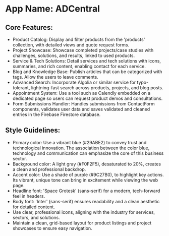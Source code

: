 # **App Name**: ADCentral

## Core Features:

- Product Catalog: Display and filter products from the 'products' collection, with detailed views and quote request forms.
- Project Showcase: Showcase completed projects/case studies with challenges, solutions, and results, linked to used products.
- Service & Tech Solutions: Detail services and tech solutions with icons, summaries, and rich content, enabling contact for each service.
- Blog and Knowledge Base: Publish articles that can be categorized with tags. Allow the users to leave comments.
- Advanced Search: Incorporate Algolia or similar service for typo-tolerant, lightning-fast search across products, projects, and blog posts.
- Appointment System: Use a tool such as Calendly embedded on a dedicated page so users can request product demos and consultations.
- Form Submissions Handler: Handles submissions from ContactForm components, validates user data and saves validated and cleaned entries in the Firebase Firestore database.

## Style Guidelines:

- Primary color: Use a vibrant blue (#29ABE2) to convey trust and technological innovation. The association between the color blue, technology and communication can emphasize the core of this business sector.
- Background color: A light gray (#F0F2F5), desaturated to 20%, creates a clean and professional backdrop.
- Accent color: Use a shade of purple (#9C27B0), to highlight key actions. Its vibrant, unique tone can bring in excitement while viewing the web page.
- Headline font: 'Space Grotesk' (sans-serif) for a modern, tech-forward feel in headers.
- Body font: 'Inter' (sans-serif) ensures readability and a clean aesthetic for detailed content. 
- Use clear, professional icons, aligning with the industry for services, sectors, and solutions.
- Maintain a clean, grid-based layout for product listings and project showcases to ensure easy navigation.